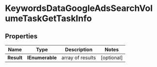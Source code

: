 # KeywordsDataGoogleAdsSearchVolumeTaskGetTaskInfo


## Properties

| Name | Type | Description | Notes |
|------------ | ------------- | ------------- | -------------|
**Result** | **IEnumerable<KeywordsDataGoogleAdsSearchVolumeTaskGetResultInfo>** | array of results |[optional]|
